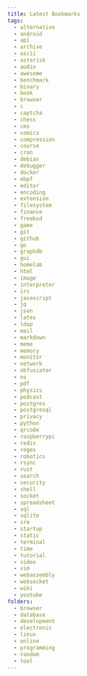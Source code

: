 ```yaml
---
title: Latest Bookmarks
tags:
  - alternative
  - android
  - api
  - archive
  - ascii
  - asterisk
  - audio
  - awesome
  - benchmark
  - binary
  - book
  - browser
  - c
  - captcha
  - chess
  - cms
  - comics
  - compression
  - course
  - cron
  - debian
  - debugger
  - docker
  - ebpf
  - editor
  - encoding
  - extension
  - filesystem
  - finance
  - freebsd
  - game
  - git
  - github
  - go
  - graphdb
  - gui
  - homelab
  - html
  - image
  - interpreter
  - irc
  - javascript
  - jq
  - json
  - latex
  - ldap
  - mail
  - markdown
  - meme
  - memory
  - monitor
  - network
  - obfuscator
  - os
  - pdf
  - physics
  - podcast
  - postgres
  - postgresql
  - privacy
  - python
  - qrcode
  - raspberrypi
  - redis
  - regex
  - robotics
  - rsync
  - rust
  - search
  - security
  - shell
  - socket
  - spreadsheet
  - sql
  - sqlite
  - sre
  - startup
  - static
  - terminal
  - time
  - tutorial
  - video
  - vim
  - webassembly
  - websocket
  - wiki
  - youtube
folders:
  - browser
  - database
  - development
  - electronic
  - linux
  - online
  - programming
  - random
  - tool
---
```

